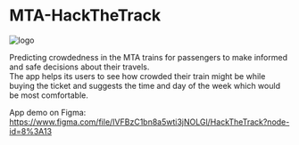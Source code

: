 # MTA-HackTheTrack
![logo](https://github.com/himabindu13198/MTA-HackTheTrack-TeamEmpireStateProtectors/blob/master/logo.png)

Predicting crowdedness in the MTA trains for passengers to make informed and safe decisions about their travels. <br>
The app helps its users to see how crowded their train might be while buying the ticket and suggests the time and day of the week which would be most comfortable. <br>

App demo on Figma: https://www.figma.com/file/IVFBzC1bn8a5wti3jNOLGl/HackTheTrack?node-id=8%3A13
